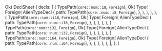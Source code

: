 Ok(
    DeclSheet {
        decls: [
            (
                TypePath(`core::num::i8`, `Foreign`),
                Ok(
                    Type(
                        Foreign(
                            AlienTypeDecl {
                                path: TypePath(`core::num::i8`, `Foreign`),
                            },
                        ),
                    ),
                ),
            ),
            (
                TypePath(`core::num::i16`, `Foreign`),
                Ok(
                    Type(
                        Foreign(
                            AlienTypeDecl {
                                path: TypePath(`core::num::i16`, `Foreign`),
                            },
                        ),
                    ),
                ),
            ),
            (
                TypePath(`core::num::i32`, `Foreign`),
                Ok(
                    Type(
                        Foreign(
                            AlienTypeDecl {
                                path: TypePath(`core::num::i32`, `Foreign`),
                            },
                        ),
                    ),
                ),
            ),
            (
                TypePath(`core::num::i64`, `Foreign`),
                Ok(
                    Type(
                        Foreign(
                            AlienTypeDecl {
                                path: TypePath(`core::num::i64`, `Foreign`),
                            },
                        ),
                    ),
                ),
            ),
        ],
    },
)